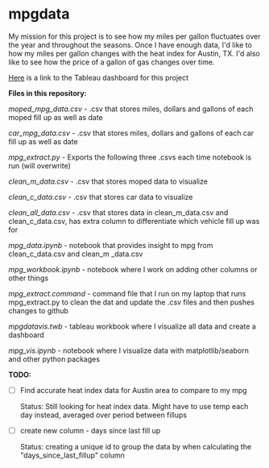 # mpgdata

My mission for this project is to see how my miles per gallon fluctuates over the year and throughout the seasons. Once I have enough data, I'd like to how my miles per gallon changes with the heat index for Austin, TX. I'd also like to see how the price of a gallon of gas changes over time.

[Here](https://public.tableau.com/profile/ethan.fuerst#!/vizhome/mpgdatavis/Cardashboard) is a link to the Tableau dashboard for this project

**Files in this repository:**

*moped_mpg_data.csv* - .csv that stores miles, dollars and gallons of each moped fill up as well as date 

*car_mpg_data.csv* - .csv that stores miles, dollars and gallons of each car fill up as well as date 

*mpg_extract.py* - Exports the following three .csvs each time notebook is run (will overwrite)

*clean_m_data.csv* - .csv that stores moped data to visualize

*clean_c_data.csv* - .csv that stores car data to visualize

*clean_all_data.csv* - .csv that stores data in clean_m_data.csv and clean_c_data.csv, has extra column to differentiate which vehicle fill up was for

*mpg_data.ipynb* - notebook that provides insight to mpg from clean_c_data.csv and clean_m _data.csv 

*mpg_workbook.ipynb* - notebook where I work on adding other columns or other things

*mpg_extract.command* - command file that I run on my laptop that runs mpg_extract.py to clean the dat and update the .csv files and then pushes changes to github

*mpgdatavis.twb* - tableau workbook where I visualize all data and create a dashboard

*mpg_vis.ipynb* - notebook where I visualize data with matplotlib/seaborn and other python packages

**TODO:**

- [ ] Find accurate heat index data for Austin area to compare to my mpg

	Status: Still looking for heat index data. Might have to use temp each day instead, averaged over period between fillups

- [ ] create new column - days since last fill up
	
	Status: creating a unique id to group the data by when calculating the "days_since_last_fillup" column

